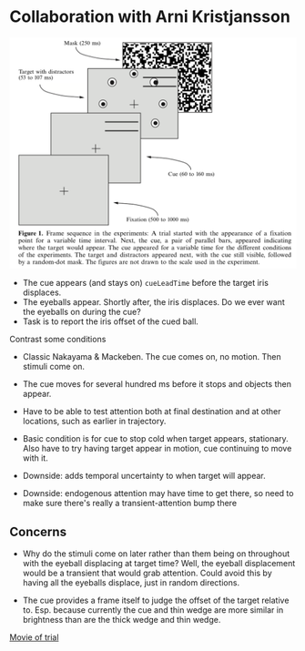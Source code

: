 Collaboration with Arni Kristjansson
==============

![alt text](KristjanssonNakayamaMackeben_stim.png
 "Screencap of the KNM paper")

- The cue appears (and stays on) `cueLeadTime` before the target iris displaces.
- The eyeballs appear. Shortly after, the iris displaces. Do we ever want the eyeballs on during the cue? 
- Task is to report the iris offset of the cued ball.

Contrast some conditions

- Classic Nakayama & Mackeben. The cue comes on, no motion. Then stimuli come on.
- The cue moves for several hundred ms before it stops and objects then appear.
- Have to be able to test attention both at final destination and at other locations, such as earlier in trajectory.
- Basic condition is for cue to stop cold when target appears, stationary. Also have to try having target appear in motion, cue continuing to move with it.

- Downside: adds temporal uncertainty to when target will appear.
- Downside: endogenous attention may have time to get there, so need to make sure there's really a transient-attention bump there

## Concerns

* Why do the stimuli come on later rather than them being on throughout with the eyeball displacing at target time? Well, the eyeball displacement would be a transient that would grab attention. Could avoid this by having all the eyeballs displace, just in random directions.

* The cue provides a frame itself to judge the offset of the target relative to. Esp. because currently the cue and thin wedge are more similar in brightness than are the thick wedge and thin wedge.

[Movie of trial](../../exportedImages/out.webm)